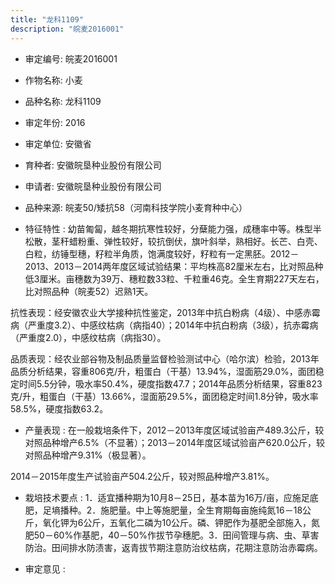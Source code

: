 ```yaml
---
title: "龙科1109"
description: "皖麦2016001"
---
```

* 审定编号:  皖麦2016001

*  作物名称:  小麦

*  品种名称:  龙科1109

*  审定年份:  2016

*  审定单位:  安徽省

* 育种者:  安徽皖垦种业股份有限公司

*  申请者:  安徽皖垦种业股份有限公司

*  品种来源:  皖麦50/矮抗58（河南科技学院小麦育种中心）


*  特征特性 : 
幼苗匍匐，越冬期抗寒性较好，分蘖能力强，成穗率中等。株型半松散，茎秆蜡粉重、弹性较好，较抗倒伏，旗叶斜举，熟相好。长芒、白壳、白粒，纺锤型穗，籽粒半角质，饱满度较好，籽粒有一定黑胚。2012－2013、2013－2014两年度区域试验结果：平均株高82厘米左右，比对照品种低3厘米。亩穗数为39万、穗粒数33粒、千粒重46克。全生育期227天左右，比对照品种（皖麦52）迟熟1天。
抗性表现：经安徽农业大学接种抗性鉴定，2013年中抗白粉病（4级）、中感赤霉病（严重度3.2）、中感纹枯病（病指40）；2014年中抗白粉病（3级），抗赤霉病（严重度2.0），中感纹枯病（病指30）。
品质表现：经农业部谷物及制品质量监督检验测试中心（哈尔滨）检验，2013年品质分析结果，容重806克/升，粗蛋白（干基）13.94%，湿面筋29.0%，面团稳定时间5.5分钟，吸水率50.4%，硬度指数47.7；2014年品质分析结果，容重823克/升，粗蛋白（干基）13.66%，湿面筋29.5%，面团稳定时间1.8分钟，吸水率58.5%，硬度指数63.2。

 
*  产量表现 : 
在一般栽培条件下，2012－2013年度区域试验亩产489.3公斤，较对照品种增产6.5%（不显著）；2013－2014年度区域试验亩产620.0公斤，较对照品种增产9.31%（极显著）。
2014－2015年度生产试验亩产504.2公斤，较对照品种增产3.81%。


*  栽培技术要点 : 
1．适宜播种期为10月8－25日，基本苗为16万/亩，应施足底肥，足墒播种。2．施肥量。中上等施肥量，全生育期每亩施纯氮16－18公斤，氧化钾为6公斤，五氧化二磷为10公斤。磷、钾肥作为基肥全部施入，氮肥50－60%作基肥，40－50%作拔节孕穗肥。3．田间管理与病、虫、草害防治。田间排水防渍害，返青拔节期注意防治纹枯病，花期注意防治赤霉病。


*  审定意见 : 

